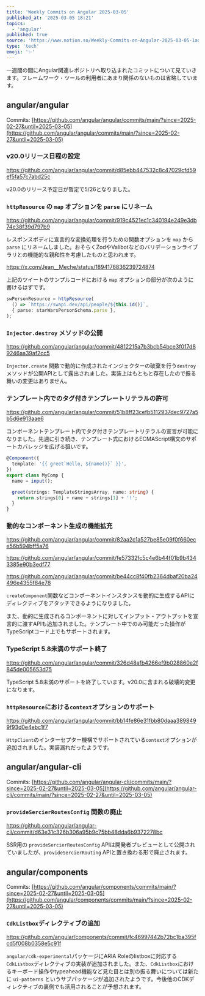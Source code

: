 ```yaml
---
title: 'Weekly Commits on Angular 2025-03-05'
published_at: '2025-03-05 18:21'
topics:
  - 'angular'
published: true
source: 'https://www.notion.so/Weekly-Commits-on-Angular-2025-03-05-1ad3521b014a80e5bde2e61a84634c57'
type: 'tech'
emoji: '✨'
---
```


一週間の間にAngular関連レポジトリへ取り込まれたコミットについて見ていきます。フレームワーク・ツールの利用者にあまり関係のないものは省略しています。

## angular/angular

Commits: [https://github.com/angular/angular/commits/main/?since=2025-02-27&until=2025-03-05](https://github.com/angular/angular/commits/main/?since=2025-02-27&until=2025-03-05)

### v20.0リリース日程の設定

https://github.com/angular/angular/commit/d85ebb447532c8c47029cfd59ef5fa57c7abd25c

v20.0のリリース予定日が暫定で5/26となりました。

### `httpResource` の `map` オプションを `parse` にリネーム

https://github.com/angular/angular/commit/919c4521ec1c340194e249e3db74e38f39d797b9

レスポンスボディに宣言的な変換処理を行うための関数オプションを `map` から `parse` にリネームしました。おそらくZodやValibotなどのバリデーションライブラリとの機能的な親和性を考慮したものと思われます。

https://x.com/Jean__Meche/status/1894176836239724874

上記のツイートのサンプルコードにおける `map` オプションの部分が次のように書けるはずです。

```typescript
swPersonResource = httpResource(
  () => `https://swapi.dev/api/people/${this.id()}`,
  { parse: starWarsPersonSchema.parse },
);
```

### `Injector.destroy` メソッドの公開

https://github.com/angular/angular/commit/4812215a7b3bcb54bce3f017d89246aa39af2cc5

`Injector.create` 関数で動的に作成されたインジェクターの破棄を行う`destroy`メソッドが公開APIとして露出されました。実装上はもともと存在したので振る舞いの変更はありません。

### テンプレート内でのタグ付きテンプレートリテラルの許可

https://github.com/angular/angular/commit/51b8ff23cefb5112937dec9727a5b5d6e913aae6

コンポーネントテンプレート内でタグ付きテンプレートリテラルの宣言が可能になりました。先週に引き続き、テンプレート式におけるECMAScript構文のサポートカバレッジを広げる狙いです。

```typescript
@Component({
  template: '{{ greet`Hello, ${name()}` }}',
})
export class MyComp {
  name = input();

  greet(strings: TemplateStringsArray, name: string) {
    return strings[0] + name + strings[1] + '!';
  }
}
```

### 動的なコンポーネント生成の機能拡充

https://github.com/angular/angular/commit/82aa2c1a527be85e09f0f660ece56b594bff5a76

https://github.com/angular/angular/commit/fe57332fc5c4e6b44f01b9b4343385e90b3edf77

https://github.com/angular/angular/commit/be44cc8f40fb2364dbaf20ba24496e4355f84e78

`createComponent`関数などコンポーネントインスタンスを動的に生成するAPIにディレクティブをアタッチできるようになりました。

また、動的に生成されるコンポーネントに対してインプット・アウトプットを宣言的に渡すAPIも追加されました。テンプレート中でのみ可能だった操作がTypeScriptコード上でもサポートされます。

### TypeScript 5.8未満のサポート終了

https://github.com/angular/angular/commit/326d48afb4266ef9b028860e2f845de005653d75

TypeScript 5.8未満のサポートを終了しています。v20.0に含まれる破壊的変更になります。

### `httpResource`における`context`オプションのサポート

https://github.com/angular/angular/commit/bb14fe86e31fbb80daaa3898499f93d0e4ebc1f7

`HttpClient`のインターセプター機構でサポートされている`context`オプションが追加されました。実装漏れだったようです。

## angular/angular-cli

Commits: [https://github.com/angular/angular-cli/commits/main/?since=2025-02-27&until=2025-03-05](https://github.com/angular/angular-cli/commits/main/?since=2025-02-27&until=2025-03-05)

### `provideSercierRoutesConfig` 関数の廃止

https://github.com/angular/angular-cli/commit/d63e31c326b306a95b9c75bb48dda6b9372278bc

SSR用の `provideSercierRoutesConfig` APIは開発者プレビューとして公開されていましたが、`provideSercierRouting` APIと置き換わる形で廃止されます。

## angular/components

Commits: [https://github.com/angular/components/commits/main/?since=2025-02-27&until=2025-03-05](https://github.com/angular/components/commits/main/?since=2025-02-27&until=2025-03-05)

### `CdkListbox`ディレクティブの追加

https://github.com/angular/components/commit/fc46997442b72bc1ba395fcd5f008b0358e5c91f

`angular/cdk-experimental`パッケージにARIA Roleのlistboxに対応する`CdkListbox`ディレクティブの実装が追加されました。また、`CdkListbox`におけるキーボード操作やtypeahead機能など見た目とは別の振る舞いについては新たに `ui-patterns` というサブパッケージが追加されたようです。今後他のCDKディレクティブの裏側でも活用されることが予想されます。
